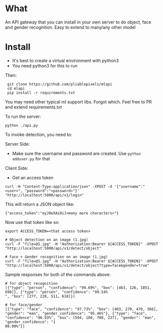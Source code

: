 What
=====
An API gateway that you can install in your own server to do object, face and gender recognition.
Easy to extend to many/any other model

Install
=======
- It's best to create a virtual environment with python3 
- You need python3 for this to run

Then:
```
 git clone https://github.com/pliablepixels/mlapi
 cd mlapi
 pip install -r requirements.txt
 ```
You may need other typical ml support libs. Forgot which. Feel free to PR and extend requirements.txt

To run the server:
```
python ./api.py
```

To invoke detection, you need to:

Server Side:
- Make sure the username and password are created. Use `python adduser.py` for that

Client Side:
- Get an access token
```
curl -H "Content-Type:application/json" -XPOST -d '{"username":"<user>", "password":"<password>"}' "http://localhost:5000/api/v1/login"
```
This will return a JSON object like:
```
{"access_token":"eyJ0eXAiOiJ<many more characters>"}
```

Now use that token like so:

```
export ACCESS_TOKEN=<that access token>

# Object detection on an image (1.jpg)
curl -F "file=@1.jpg" -H "Authorization:Bearer ${ACCESS_TOKEN}" -XPOST "http://localhost:5000/api/v1/detect/object"

# Face + Gender recognition on an image (1.jpg)
curl -F "file=@1.jpg" -H "Authorization:Bearer ${ACCESS_TOKEN}" -XPOST "http://localhost:5000/api/v1/detect/object?type=face&gender=true"

```

Sample responses for both of the commands above:

```
# for object recognition
[{"type": "person", "confidence": "99.69%", "box": [463, 126, 1051, 698]}, {"type": "person", "confidence": "99.54%
", "box": [277, 228, 511, 618]}]

# for face/gender
[{"type": "face", "confidence": "97.73%", "box": [403, 270, 470, 366], "gender": "man", "gender_confidence": "95.46%"}, {"type": "face", "confidence": "96.93%", "box": [594, 108, 708, 237], "gender": "man", "gender_confidence": "1
00.00%"}]

```